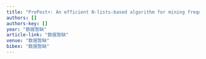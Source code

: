 ```yaml
---
title: "PrePost+: An efficient N-lists-based algorithm for mining frequent itemsets via Children–Parent Equivalence pruning"
authors: []
authors-key: []
year: "数据暂缺"
article-link: "数据暂缺"
venue: "数据暂缺"
bibex: "数据暂缺"
---
```

